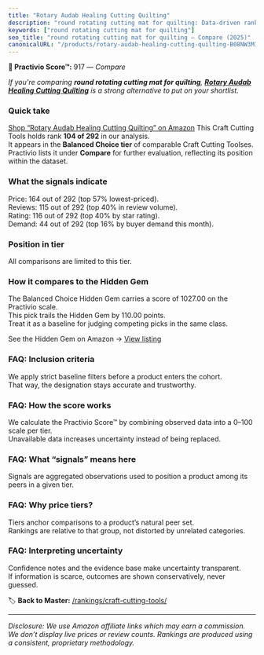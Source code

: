 ```yaml
---
title: "Rotary Audab Healing Cutting Quilting"
description: "round rotating cutting mat for quilting: Data-driven ranking using the Practivio Score™. Positioned by quality, value, demand, findability, momentum."
keywords: ["round rotating cutting mat for quilting"]
seo_title: "round rotating cutting mat for quilting — Compare (2025)"
canonicalURL: "/products/rotary-audab-healing-cutting-quilting-B08NW3M14H/"
---
```


**🛒 Practivio Score™:** 917 — _Compare_


*If you're comparing **round rotating cutting mat for quilting**, **[Rotary Audab Healing Cutting Quilting](https://www.amazon.com/dp/B08NW3M14H?tag=practivio-20)** is a strong alternative to put on your shortlist.*
### Quick take
[Shop “Rotary Audab Healing Cutting Quilting” on Amazon](https://www.amazon.com/dp/B08NW3M14H?tag=practivio-20)
This Craft Cutting Tools holds rank **104 of 292** in our analysis.  
It appears in the **Balanced Choice tier** of comparable Craft Cutting Toolses.  
Practivio lists it under **Compare** for further evaluation, reflecting its position within the dataset.

### What the signals indicate
Price: 164 out of 292 (top 57% lowest-priced).  
Reviews: 115 out of 292 (top 40% in review volume).  
Rating: 116 out of 292 (top 40% by star rating).  
Demand: 44 out of 292 (top 16% by buyer demand this month).

### Position in tier
All comparisons are limited to this tier.

### How it compares to the Hidden Gem
The Balanced Choice Hidden Gem carries a score of 1027.00 on the Practivio scale.  
This pick trails the Hidden Gem by 110.00 points.  
Treat it as a baseline for judging competing picks in the same class.  

See the Hidden Gem on Amazon → [View listing](https://www.amazon.com/dp/B08139Y31N?tag=practivio-20)

### FAQ: Inclusion criteria
We apply strict baseline filters before a product enters the cohort.  
That way, the designation stays accurate and trustworthy.

### FAQ: How the score works
We calculate the Practivio Score™ by combining observed data into a 0–100 scale per tier.  
Unavailable data increases uncertainty instead of being replaced.

### FAQ: What “signals” means here
Signals are aggregated observations used to position a product among its peers in a given tier.

### FAQ: Why price tiers?
Tiers anchor comparisons to a product’s natural peer set.  
Rankings are relative to that group, not distorted by unrelated categories.

### FAQ: Interpreting uncertainty
Confidence notes and the evidence base make uncertainty transparent.  
If information is scarce, outcomes are shown conservatively, never guessed.

<!-- Missing template for Compare/CompareWithinPriceClass -->


🏷️ **Back to Master:** [/rankings/craft-cutting-tools/](/rankings/craft-cutting-tools/)

---
_Disclosure: We use Amazon affiliate links which may earn a commission. We don’t display live prices or review counts. Rankings are produced using a consistent, proprietary methodology._
